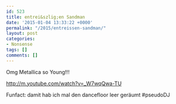 ```yaml
---
id: 523
title: entrei&szlig;en Sandman
date: '2015-01-04 13:33:22 +0000'
permalink: "/2015/entreissen-sandman/"
layout: post
categories:
- Nonsense
tags: []
comments: []
---
```

Omg Metallica so Young!!!

<http://m.youtube.com/watch?v=_W7wqQwa-TU>

Funfact: damit hab ich mal den dancefloor leer geräumt #pseudoDJ